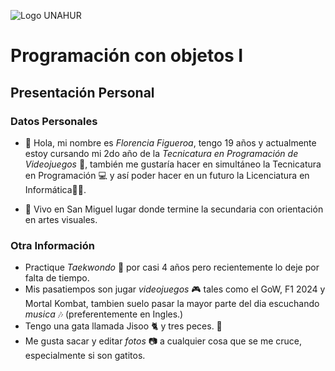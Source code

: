 ![Logo UNAHUR](./UNAHUR.png)

# Programación con objetos I
## Presentación Personal

### Datos Personales
- 🤗 Hola, mi nombre es *Florencia Figueroa*, tengo 19 años y actualmente estoy cursando mi 2do año de la *Tecnicatura en Programación de Videojuegos* 👾, también me gustaría hacer en simultáneo la Tecnicatura en Programación 💻 y así poder hacer en un futuro la Licenciatura en Informática🐱‍💻.
  
- 🏡 Vivo en San Miguel lugar donde termine la secundaria con orientación  en artes visuales.


### Otra Información
-  Practique *Taekwondo* 🥋 por casi 4 años pero recientemente lo deje por falta de tiempo.
-  Mis pasatiempos son jugar *videojuegos* 🎮 tales como el GoW, F1 2024 y Mortal Kombat, tambien suelo pasar la mayor parte del dia escuchando *musica* 🎶 (preferentemente en Ingles.)
-  Tengo una gata llamada Jisoo 🐈 y tres peces. 🐠
-  Me gusta sacar y editar *fotos* 📷 a cualquier cosa que se me cruce, especialmente si son gatitos.
